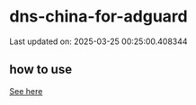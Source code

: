 # dns-china-for-adguard

Last updated on: 2025-03-25 00:25:00.408344

## how to use

[See here](https://github.com/AdguardTeam/AdGuardHome/wiki/Configuration#upstreams-from-file)